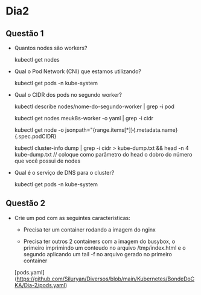 # Dia2 

## Questão 1

- Quantos nodes são workers?
	
	kubectl get nodes

- Qual o Pod Network (CNI) que estamos utilizando?

	kubectl get pods -n kube-system

- Qual o CIDR dos pods no segundo worker?
	
	kubectl describe nodes/nome-do-segundo-worker | grep -i pod 
	
	kubectl get nodes meuk8s-worker -o yaml | grep -i cidr
	
	kubectl get node -o jsonpath="{range.items[*]}{.metadata.name}{.spec.podCIDR}
	
	kubectl cluster-info dump | grep -i cidr > kube-dump.txt && head -n 4 kube-dump.txt // coloque como parâmetro do head o dobro do número que você possui de nodes
	
- Qual é o serviço de DNS para o cluster?

	kubectl get pods -n kube-system
	
## Questão 2

- Crie um pod com as seguintes características:

	- Precisa ter um container rodando a imagem do nginx
	
	- Precisa ter outros 2 containers com a imagem do busybox, o primeiro imprimindo um conteudo no arquivo /tmp/index.html e o segundo aplicando um tail -f no arquivo gerado no primeiro container

	[pods.yaml] (https://github.com/Siluryan/Diversos/blob/main/Kubernetes/BondeDoCKA/Dia-2/pods.yaml)
